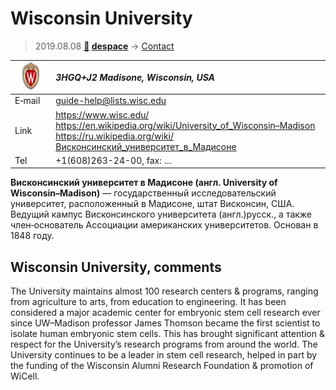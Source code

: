 # Wisconsin University
> 2019.08.08 **[🚀](../index/index.md) [despace](index.md)** → [Contact](contact.md)

|[![](f/contact/w/wisconsin_univ_logo1_thumb.jpg)](f/contact/w/wisconsin_univ_logo1.png)|*3HGQ+J2 Madisone, Wisconsin, USA*|
|:--|:--|
|E‑mail| <guide-help@lists.wisc.edu> |
|Link| <https://www.wisc.edu/><br> <https://en.wikipedia.org/wiki/University_of_Wisconsin–Madison><br> <https://ru.wikipedia.org/wiki/Висконсинский_университет_в_Мадисоне> |
|Tel| +1(608)263-24-00, fax: … |

**Висконсинский университет в Мадисоне (англ. University of Wisconsin–Madison)** — государственный исследовательский университет, расположенный в Мадисоне, штат Висконсин, США. Ведущий кампус Висконсинского университета (англ.)русск., а также член‑основатель Ассоциации американских университетов. Основан в 1848 году.


<p style="page-break-after:always"> </p>

## Wisconsin University, comments

The University maintains almost 100 research centers & programs, ranging from agriculture to arts, from education to engineering. It has been considered a major academic center for embryonic stem cell research ever since UW–Madison professor James Thomson became the first scientist to isolate human embryonic stem cells. This has brought significant attention & respect for the University’s research programs from around the world. The University continues to be a leader in stem cell research, helped in part by the funding of the Wisconsin Alumni Research Foundation & promotion of WiCell.
